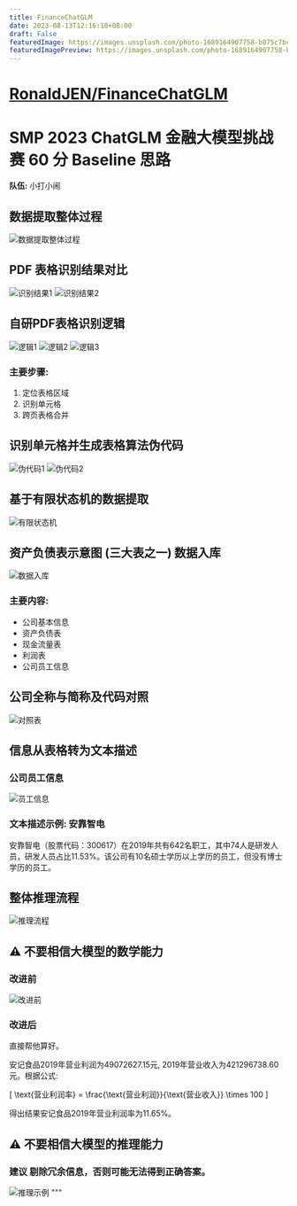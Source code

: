 ```yaml
---
title: FinanceChatGLM
date: 2023-08-13T12:16:10+08:00
draft: False
featuredImage: https://images.unsplash.com/photo-1689164907758-b075c7bc76cd?ixid=M3w0NjAwMjJ8MHwxfHJhbmRvbXx8fHx8fHx8fDE2OTE5MDAwMTl8&ixlib=rb-4.0.3
featuredImagePreview: https://images.unsplash.com/photo-1689164907758-b075c7bc76cd?ixid=M3w0NjAwMjJ8MHwxfHJhbmRvbXx8fHx8fHx8fDE2OTE5MDAwMTl8&ixlib=rb-4.0.3
---
```


# [RonaldJEN/FinanceChatGLM](https://github.com/RonaldJEN/FinanceChatGLM)

# SMP 2023 ChatGLM 金融大模型挑战赛 60 分 Baseline 思路

**队伍:** 小打小闹

## 数据提取整体过程
![数据提取整体过程](/img/001.png)

## PDF 表格识别结果对比
![识别结果1](/img/002.jpeg) ![识别结果2](/img/003.jpeg)

## 自研PDF表格识别逻辑
![逻辑1](/img/004.png) 
![逻辑2](/img/005.png)
![逻辑3](/img/006.png)

### 主要步骤:
1. 定位表格区域 
2. 识别单元格 
3. 跨页表格合并

## 识别单元格并生成表格算法伪代码
![伪代码1](/img/007.jpeg)
![伪代码2](/img/008.jpeg)

## 基于有限状态机的数据提取
![有限状态机](/img/009.png)

## 资产负债表示意图 (三大表之一) 数据入库
![数据入库](/img/010.jpeg)

### 主要内容:
- 公司基本信息 
- 资产负债表 
- 现金流量表 
- 利润表 
- 公司员工信息 

## 公司全称与简称及代码对照
![对照表](/img/011.jpeg)

## 信息从表格转为文本描述

### 公司员工信息
![员工信息](/img/012.png)

### 文本描述示例: 安靠智电
安靠智电（股票代码：300617）在2019年共有642名职工，其中74人是研发人员，研发人员占比11.53%。该公司有10名硕士学历以上学历的员工，但没有博士学历的员工。

## 整体推理流程
![推理流程](/img/013.jpeg)

## ⚠️ 不要相信大模型的数学能力

### 改进前
![改进前](/img/014.png)

### 改进后
直接帮他算好。

安记食品2019年营业利润为49072627.15元, 2019年营业收入为421296738.60元。根据公式: 

\[
\text{营业利润率} = \frac{\text{营业利润}}{\text{营业收入}} \times 100
\]

得出结果安记食品2019年营业利润率为11.65%。

## ⚠️ 不要相信大模型的推理能力

### 建议 剔除冗余信息，否则可能无法得到正确答案。
![推理示例](/img/015.jpeg)
"""